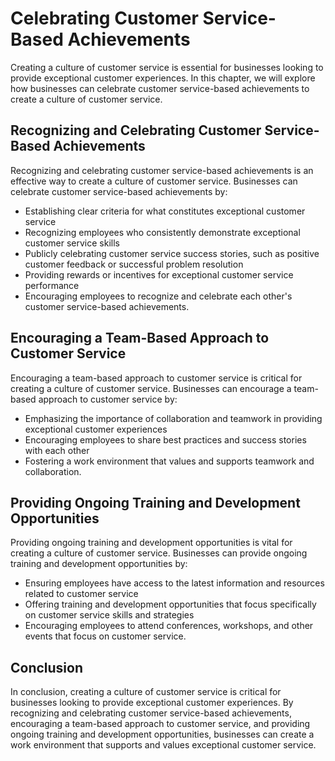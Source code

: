 Celebrating Customer Service-Based Achievements
==================================================================================================

Creating a culture of customer service is essential for businesses looking to provide exceptional customer experiences. In this chapter, we will explore how businesses can celebrate customer service-based achievements to create a culture of customer service.

Recognizing and Celebrating Customer Service-Based Achievements
---------------------------------------------------------------

Recognizing and celebrating customer service-based achievements is an effective way to create a culture of customer service. Businesses can celebrate customer service-based achievements by:

* Establishing clear criteria for what constitutes exceptional customer service
* Recognizing employees who consistently demonstrate exceptional customer service skills
* Publicly celebrating customer service success stories, such as positive customer feedback or successful problem resolution
* Providing rewards or incentives for exceptional customer service performance
* Encouraging employees to recognize and celebrate each other's customer service-based achievements.

Encouraging a Team-Based Approach to Customer Service
-----------------------------------------------------

Encouraging a team-based approach to customer service is critical for creating a culture of customer service. Businesses can encourage a team-based approach to customer service by:

* Emphasizing the importance of collaboration and teamwork in providing exceptional customer experiences
* Encouraging employees to share best practices and success stories with each other
* Fostering a work environment that values and supports teamwork and collaboration.

Providing Ongoing Training and Development Opportunities
--------------------------------------------------------

Providing ongoing training and development opportunities is vital for creating a culture of customer service. Businesses can provide ongoing training and development opportunities by:

* Ensuring employees have access to the latest information and resources related to customer service
* Offering training and development opportunities that focus specifically on customer service skills and strategies
* Encouraging employees to attend conferences, workshops, and other events that focus on customer service.

Conclusion
----------

In conclusion, creating a culture of customer service is critical for businesses looking to provide exceptional customer experiences. By recognizing and celebrating customer service-based achievements, encouraging a team-based approach to customer service, and providing ongoing training and development opportunities, businesses can create a work environment that supports and values exceptional customer service.
